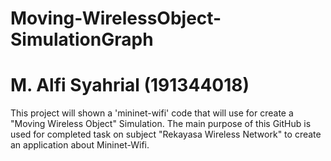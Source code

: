 # Moving-WirelessObject-SimulationGraph
# M. Alfi Syahrial (191344018)
This project will shown a 'mininet-wifi' code that will use for create a "Moving Wireless Object" Simulation.
The main purpose of this GitHub is used for completed task on subject "Rekayasa Wireless Network" to create an application about Mininet-Wifi.
